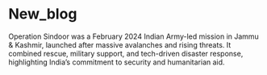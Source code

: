 # New_blog
Operation Sindoor was a February 2024 Indian Army-led mission in Jammu &amp; Kashmir, launched after massive avalanches and rising threats. It combined rescue, military support, and tech-driven disaster response, highlighting India’s commitment to security and humanitarian aid.

